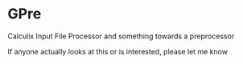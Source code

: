 # GPre
Calculix Input File Processor and something towards a preprocessor

If anyone actually looks at this or is interested, please let me know
